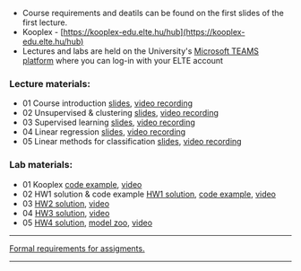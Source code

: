  - Course requirements and deatils can be found on the first slides of the first lecture.
 - Kooplex - [https://kooplex-edu.elte.hu/hub](https://kooplex-edu.elte.hu/hub)
 - Lectures and labs are held on the University's [Microsoft TEAMS platform](http://portal.office.com/) where you can log-in with your ELTE account

### Lecture materials:
- 01 Course introduction [slides](http://patbaa.web.elte.hu/physdm/slides/01_introduction.pdf), [video recording](https://youtu.be/ga2L_aCEepA)
- 02 Unsupervised & clustering [slides](http://patbaa.web.elte.hu/physdm/slides/02_unsupervised.pdf), [video recording](https://youtu.be/xze2tSVG1vg)
- 03 Supervised learning [slides](http://patbaa.web.elte.hu/physdm/slides/03_supervised.pdf), [video recording](https://youtu.be/EdwHxZ70Jtw)
- 04 Linear regression [slides](http://patbaa.web.elte.hu/physdm/slides/04_linreg.pdf), [video recording](https://youtu.be/WwqdGvbshBQ)
- 05 Linear methods for classification [slides](http://patbaa.web.elte.hu/physdm/slides/05_lincls.pdf), [video recording](https://youtu.be/5nEIJ-5xwAU)



### Lab materials: 
- 01 Kooplex [code example](http://patbaa.web.elte.hu/physdm/code_examples/01_data_handling_examples.html), [video](https://youtu.be/_p44uEXsX94)
- 02 HW1 solution & code example [HW1 solution](http://patbaa.web.elte.hu/physdm/code_examples/01_SOLVED_EDA.html), [code example](http://patbaa.web.elte.hu/physdm/code_examples/02_code_example.html), [video](https://youtu.be/3KlphNDTeTk)
- 03 [HW2 solution](http://patbaa.web.elte.hu/physdm/code_examples/SOLVED_02_unsup_cluster.html), [video](https://youtu.be/HSzz7hv5a68)
- 04 [HW3 solution](http://patbaa.web.elte.hu/physdm/hw_solutions/SOLVED_03_knn.html), [video](https://youtu.be/g913s83dBaQ)
- 05 [HW4 solution](http://patbaa.web.elte.hu/physdm/hw_solutions/04_SOLVED_linreg.html), [model zoo](http://patbaa.web.elte.hu/physdm/code_examples/ML_model_zoo.html), [video](https://youtu.be/YoUcgZPL0yI)


---

[Formal requirements for assigments.](lab/assignments.md) 

---
